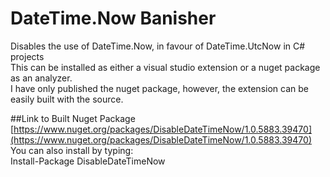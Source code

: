# DateTime.Now Banisher
Disables the use of DateTime.Now, in favour of DateTime.UtcNow in C# projects  
This can be installed as either a visual studio extension or a nuget package as an analyzer.  
I have only published the nuget package, however, the extension can be easily built with the source. 

##Link to Built Nuget Package
[https://www.nuget.org/packages/DisableDateTimeNow/1.0.5883.39470](https://www.nuget.org/packages/DisableDateTimeNow/1.0.5883.39470)
You can also install by typing:  
Install-Package DisableDateTimeNow

